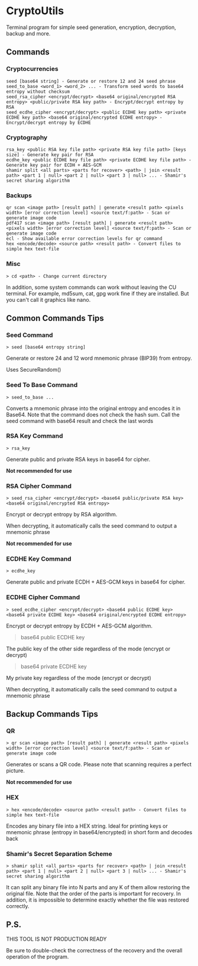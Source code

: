 # CryptoUtils

Terminal program for simple seed generation, encryption, decryption, backup and more.

## Commands

### Cryptocurrencies

```
seed [base64 string] - Generate or restore 12 and 24 seed phrase
seed_to_base <word_1> <word_2> ... - Transform seed words to base64 entropy without checksum
seed_rsa_cipher <encrypt/decrypt> <base64 original/encrypted RSA entropy> <public/private RSA key path> - Encrypt/decrypt entropy by RSA
seed_ecdhe_cipher <encrypt/decrypt> <public ECDHE key path> <private ECDHE key path> <base64 original/encrypted ECDHE entropy> - Encrypt/decrypt entropy by ECDHE
```

### Cryptography
```
rsa_key <public RSA key file path> <private RSA key file path> [keys size] - Generate key pair for RSA
ecdhe_key <public ECDHE key file path> <private ECDHE key file path> - Generate key pair for ECDH + AES-GCM
shamir split <all parts> <parts for recover> <path> | join <result path> <part 1 | null> <part 2 | null> <part 3 | null> ... - Shamir's secret sharing algorithm
```

### Backups
```
qr scan <image path> [result path] | generate <result path> <pixels width> [error correction level] <source text/f:path> - Scan or generate image code
pdf417 scan <image path> [result path] | generate <result path> <pixels width> [error correction level] <source text/f:path> - Scan or generate image code
ecl - Show available error correction levels for qr command
hex <encode/decode> <source path> <result path> - Convert files to simple hex text-file
```

### Misc
```
> cd <path> - Change current directory
```

In addition, some system commands can work without leaving the CU terminal. For example, md5sum, cat, gpg work fine if they are installed. But you can't call it graphics like nano.

## Common Commands Tips

### Seed Command
```
> seed [base64 entropy string]
```

Generate or restore 24 and 12 word mnemonic phrase (BIP39) from entropy.

Uses SecureRandom() 

### Seed To Base Command

``` 
> seed_to_base ...
```

Converts a mnemonic phrase into the original entropy and encodes it in Base64. Note that the command does not check the hash sum. Call the seed command with base64 result and check the last words

### RSA Key Command
```
> rsa_key
```

Generate public and private RSA keys in base64 for cipher.

**Not recommended for use**

### RSA Cipher Command
```
> seed_rsa_cipher <encrypt/decrypt> <base64 public/private RSA key> <base64 original/encrypted RSA entropy>
```
Encrypt or decrypt entropy by RSA algorithm.

When decrypting, it automatically calls the seed command to output a mnemonic phrase

**Not recommended for use**

### ECDHE Key Command
```
> ecdhe_key
```
Generate public and private ECDH + AES-GCM keys in base64 for cipher.

### ECDHE Cipher Command
```
> seed_ecdhe_cipher <encrypt/decrypt> <base64 public ECDHE key> <base64 private ECDHE key> <base64 original/encrypted ECDHE entropy>
```
Encrypt or decrypt entropy by ECDH + AES-GCM algorithm.

> base64 public ECDHE key

The public key of the other side regardless of the mode (encrypt or decrypt)

> base64 private ECDHE key

My private key regardless of the mode (encrypt or decrypt)

When decrypting, it automatically calls the seed command to output a mnemonic phrase

## Backup Commands Tips

### QR
```
> qr scan <image path> [result path] | generate <result path> <pixels width> [error correction level] <source text/f:path> - Scan or generate image code
```
Generates or scans a QR code. Please note that scanning requires a perfect picture. 

**Not recommended for use**

### HEX
```
> hex <encode/decode> <source path> <result path> - Convert files to simple hex text-file
```

Encodes any binary file into a HEX string. Ideal for printing keys or mnemonic phrase (entropy in base64/encrypted) in short form and decodes back

### Shamir's Secret Separation Scheme

``` 
> shamir split <all parts> <parts for recover> <path> | join <result path> <part 1 | null> <part 2 | null> <part 3 | null> ... - Shamir's secret sharing algorithm
```

It can split any binary file into N parts and any K of them allow restoring the original file. Note that the order of the parts is important for recovery. In addition, it is impossible to determine exactly whether the file was restored correctly.

## P.S.

THIS TOOL IS NOT PRODUCTION READY

Be sure to double-check the correctness of the recovery and the overall operation of the program. 